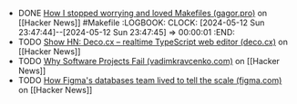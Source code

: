 - DONE [How I stopped worrying and loved Makefiles (gagor.pro)](https://news.ycombinator.com/item?id=40182555) on [[Hacker News]] #Makefile
  :LOGBOOK:
  CLOCK: [2024-05-12 Sun 23:47:44]--[2024-05-12 Sun 23:47:45] =>  00:00:01
  :END:
- TODO [Show HN: Deco.cx – realtime TypeScript web editor (deco.cx)](https://news.ycombinator.com/item?id=39989467) on [[Hacker News]]
- TODO [Why Software Projects Fail (vadimkravcenko.com)](https://news.ycombinator.com/item?id=39705899) on [[Hacker News]]
- TODO [How Figma's databases team lived to tell the scale (figma.com)](https://news.ycombinator.com/item?id=39706968) on [[Hacker News]]